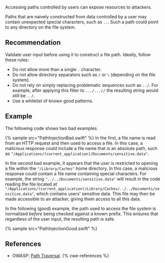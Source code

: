 Accessing paths controlled by users can expose resources to attackers.

Paths that are naively constructed from data controlled by a user may contain unexpected special characters, such as `..`. Such a path could point to any directory on the file system.


## Recommendation
Validate user input before using it to construct a file path. Ideally, follow these rules:

* Do not allow more than a single `.` character.
* Do not allow directory separators such as `/` or `\` (depending on the file system).
* Do not rely on simply replacing problematic sequences such as `../`. For example, after applying this filter to `.../...//` the resulting string would still be `../`.
* Use a whitelist of known good patterns.

## Example
The following code shows two bad examples.

{% sample src="PathInjectionBad.swift" %}
In the first, a file name is read from an HTTP request and then used to access a file. In this case, a malicious response could include a file name that is an absolute path, such as `"/Applications/(current_application)/Documents/sensitive.data"`.

In the second bad example, it appears that the user is restricted to opening a file within the `"/Library/Caches"` home directory. In this case, a malicious response could contain a file name containing special characters. For example, the string `"../../Documents/sensitive.data"` will result in the code reading the file located at `"/Applications/(current_application)/Library/Caches/../../Documents/sensitive.data"`, which contains users' sensitive data. This file may then be made accessible to an attacker, giving them access to all this data.

In the following (good) example, the path used to access the file system is normalized *before* being checked against a known prefix. This ensures that regardless of the user input, the resulting path is safe.

{% sample src="PathInjectionGood.swift" %}

## References
* OWASP: [Path Traversal](https://owasp.org/www-community/attacks/Path_Traversal).
{% cwe-references %}
